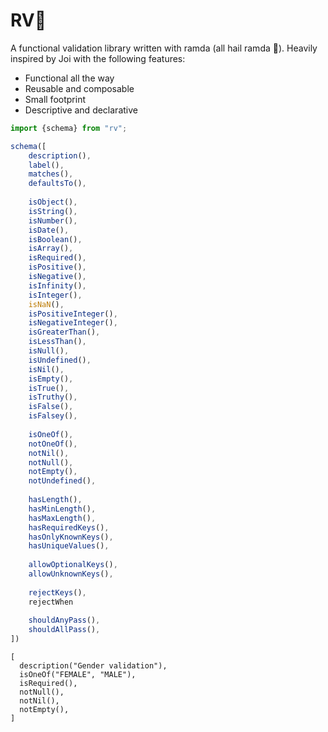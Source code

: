 # RV🚙

A functional validation library written with ramda (all hail ramda 🙌). Heavily inspired by Joi with the following features:

* Functional all the way
* Reusable and composable
* Small footprint
* Descriptive and declarative

```javascript
import {schema} from "rv";

schema([
  	description(),
  	label(),
  	matches(),
  	defaultsTo(),
  	
  	isObject(),
  	isString(),
  	isNumber(),
  	isDate(),
  	isBoolean(),
  	isArray(),
	isRequired(),
  	isPositive(),
  	isNegative(),
  	isInfinity(),
  	isInteger(),
  	isNaN(),
  	isPositiveInteger(),
  	isNegativeInteger(),
  	isGreaterThan(),
  	isLessThan(),
  	isNull(),
  	isUndefined(),
  	isNil(),
  	isEmpty(),
  	isTrue(),
  	isTruthy(),
  	isFalse(),
  	isFalsey(),
  	
  	isOneOf(),
  	notOneOf(),
  	notNil(),
  	notNull(),
  	notEmpty(),
  	notUndefined(),
  	
  	hasLength(),
  	hasMinLength(),
  	hasMaxLength(),
  	hasRequiredKeys(),
  	hasOnlyKnownKeys(),
  	hasUniqueValues(),
  	
  	allowOptionalKeys(),
  	allowUnknownKeys(),
  
	rejectKeys(),
  	rejectWhen
  
  	shouldAnyPass(),
  	shouldAllPass(),
])
```

```
[
  description("Gender validation"),
  isOneOf("FEMALE", "MALE"),
  isRequired(),
  notNull(),
  notNil(),
  notEmpty(),
]
```

